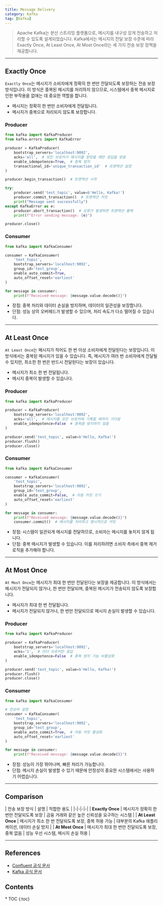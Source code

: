 ```yaml
---
title: Message Delivery
category: Kafka
tag: [Kafka]
---
```


> Apache Kafka는 분산 스트리밍 플랫폼으로, 메시지를 내구성 있게 전송하고 처리할 수 있도록 설계되었습니다. Kafka에서는 메시지의 전달 보장 수준에 따라 Exactly Once, At Least Once, At Most Once라는 세 가지 전송 보장 정책을 제공합니다.

---

## Exactly Once
`Exactly Once`는 메시지가 소비자에게 정확히 한 번만 전달되도록 보장하는 전송 보장 방식입니다. 이 방식은 중복된 메시지를 처리하지 않으므로, 시스템에서 중복 메시지로 인한 부작용을 없애는 데 중요한 역할을 합니다.

- 메시지는 정확히 한 번만 소비자에게 전달됩니다.
- 메시지가 중복으로 처리되지 않도록 보장합니다.

### Producer
```python
from kafka import KafkaProducer
from kafka.errors import KafkaError

producer = KafkaProducer(
    bootstrap_servers='localhost:9092',
    acks='all',  # 모든 브로커가 메시지를 받았을 때만 응답을 받음
    enable_idempotence=True,  # 중복 방지
    transactional_id='unique_transaction_id'  # 트랜잭션 설정
)

producer.begin_transaction()  # 트랜잭션 시작

try:
    producer.send('test_topic', value=b'Hello, Kafka!')
    producer.commit_transaction()  # 트랜잭션 커밋
    print("Message sent successfully")
except KafkaError as e:
    producer.abort_transaction()  # 오류가 발생하면 트랜잭션 롤백
    print(f"Error sending message: {e}")

producer.close()

```

### Consumer
```python
from kafka import KafkaConsumer

consumer = KafkaConsumer(
    'test_topic',
    bootstrap_servers='localhost:9092',
    group_id='test_group',
    enable_auto_commit=True,
    auto_offset_reset='earliest'
)

for message in consumer:
    print(f"Received message: {message.value.decode()}")
```

- 장점: 중복 처리와 데이터 손실을 방지하며, 데이터의 일관성을 보장합니다.
- 단점: 성능 상의 오버헤드가 발생할 수 있으며, 처리 속도가 다소 떨어질 수 있습니다.

---

## At Least Once
`At Least Once`는 메시지가 적어도 한 번 이상 소비자에게 전달된다는 보장입니다. 이 방식에서는 중복된 메시지가 있을 수 있습니다. 즉, 메시지가 여러 번 소비자에게 전달될 수 있지만, 최소한 한 번은 반드시 전달된다는 보장이 있습니다.

- 메시지가 최소 한 번 전달됩니다.
- 메시지 중복이 발생할 수 있습니다.

### Producer
```python
from kafka import KafkaProducer

producer = KafkaProducer(
    bootstrap_servers='localhost:9092',
    acks='all',  # 메시지를 모든 브로커에 기록할 때까지 기다림
    enable_idempotence=False  # 중복을 방지하지 않음
)

producer.send('test_topic', value=b'Hello, Kafka!')
producer.flush() 
producer.close()
```

### Consumer
```python
from kafka import KafkaConsumer

consumer = KafkaConsumer(
    'test_topic',
    bootstrap_servers='localhost:9092',
    group_id='test_group',
    enable_auto_commit=False,  # 자동 커밋 끄기
    auto_offset_reset='earliest'
)

for message in consumer:
    print(f"Received message: {message.value.decode()}")
    consumer.commit()  # 메시지를 처리하고 명시적으로 커밋
```
- 장점: 시스템이 일관되게 메시지를 전달하므로, 소비자는 메시지를 놓치지 않게 됩니다.
- 단점: 중복 메시지가 발생할 수 있습니다. 이를 처리하려면 소비자 측에서 중복 제거 로직을 추가해야 합니다.

---

## At Most Once
`At Most Once`는 메시지가 최대 한 번만 전달된다는 보장을 제공합니다. 이 방식에서는 메시지가 전달되지 않거나, 한 번만 전달되며, 중복된 메시지가 전송되지 않도록 보장합니다.

- 메시지가 최대 한 번 전달됩니다.
- 메시지가 전달되지 않거나, 한 번만 전달되므로 메시지 손실이 발생할 수 있습니다.

### Producer
```python
from kafka import KafkaProducer

producer = KafkaProducer(
    bootstrap_servers='localhost:9092',
    acks='1',  # 리더 브로커만 응답
    enable_idempotence=False  # 중복 방지 기능 비활성화
)

producer.send('test_topic', value=b'Hello, Kafka!')
producer.flush() 
producer.close()
```

### Consumer 
```python
from kafka import KafkaConsumer

# 컨슈머 설정
consumer = KafkaConsumer(
    'test_topic',
    bootstrap_servers='localhost:9092',
    group_id='test_group',
    enable_auto_commit=True,  # 자동 커밋 활성화
    auto_offset_reset='earliest'
)

for message in consumer:
    print(f"Received message: {message.value.decode()}")
```

- 장점: 성능이 가장 뛰어나며, 빠른 처리가 가능합니다.
- 단점: 메시지 손실이 발생할 수 있기 때문에 안정성이 중요한 시스템에서는 사용하기 어렵습니다.

---

## Comparison

| 전송 보장 방식 | 설명 | 적합한 용도 |
|-|-|-|-|
| **Exactly Once** | 메시지가 정확히 한 번만 전달되도록 보장 | 금융 거래와 같은 높은 신뢰성을 요구하는 시스템 |
| **At Least Once** | 메시지가 최소 한 번 전달되도록 보장, 중복 허용 가능 | 대부분의 Kafka 애플리케이션, 데이터 손실 방지 |
| **At Most Once** | 메시지가 최대 한 번만 전달되도록 보장, 중복 없음 | 성능 우선 시스템, 메시지 손실 허용 |

---

## References
- [Confluent 공식 문서](https://docs.confluent.io/)
- [Kafka 공식 문서](https://kafka.apache.org/documentation/)

<nav class="post-toc" markdown="1">
  <h2>Contents</h2>
* TOC
{:toc}
</nav>
